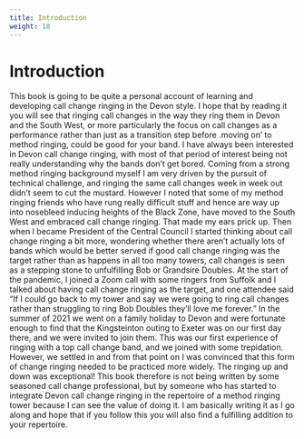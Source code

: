 ```yaml
---
title: Introduction
weight: 10
---
```


# Introduction
This book is going to be quite a personal account of learning and developing call change ringing in the Devon style. I hope that by reading it you will see that ringing call changes in the way they ring them in Devon and the South West, or more particularly the focus on call changes as a performance rather than just as a transition step before .moving on’ to method ringing, could be good for your band. 
I have always been interested in Devon call change ringing, with most of that period of interest being not really understanding why the bands don’t get bored. Coming from a strong method ringing background myself I am very driven by the pursuit of technical challenge, and ringing the same call changes week in week out didn’t seem to cut the mustard.
However I noted that some of my method ringing friends who have rung really difficult stuff and hence are way up into nosebleed inducing heights of the Black Zone, have moved to the South West and embraced call change ringing. That made my ears prick up. 
Then when I became President of the Central Council I started thinking about call change ringing a bit more, wondering whether there aren’t actually lots of bands which would be better served if good call change ringing was the target rather than as happens in all too many towers, call changes is seen as a stepping stone to unfulfilling Bob or Grandsire Doubles. 
At the start of the pandemic, I joined a Zoom call with some ringers from Suffolk and I talked about having call change ringing as the target, and one attendee said “If I could go back to my tower and say we were going to ring call changes rather than struggling to ring Bob Doubles they’ll love me forever.”
In the summer of 2021 we went on a family holiday to Devon and were fortunate enough to find that the Kingsteinton outing to Exeter was on our first day there, and we were invited to join them. This was our first experience of ringing with a top call change band, and we joined with some trepidation. However, we settled in and from that point on I was convinced that this form of change ringing needed to be practiced more widely. The ringing up and down was exceptional!
This book therefore is not being written by some seasoned call change professional, but by someone who has started to integrate Devon call change ringing in the repertoire of a method ringing tower because I can see the value of doing it. I am basically writing it as I go along and hope that if you follow this you will also find a fulfilling addition to your repertoire. 
